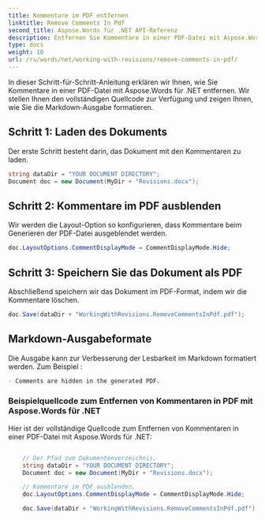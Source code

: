 ```yaml
---
title: Kommentare im PDF entfernen
linktitle: Remove Comments In Pdf
second_title: Aspose.Words für .NET API-Referenz
description: Entfernen Sie Kommentare in einer PDF-Datei mit Aspose.Words für .NET.
type: docs
weight: 10
url: /ru/words/net/working-with-revisions/remove-comments-in-pdf/
---
```


In dieser Schritt-für-Schritt-Anleitung erklären wir Ihnen, wie Sie Kommentare in einer PDF-Datei mit Aspose.Words für .NET entfernen. Wir stellen Ihnen den vollständigen Quellcode zur Verfügung und zeigen Ihnen, wie Sie die Markdown-Ausgabe formatieren.

## Schritt 1: Laden des Dokuments

Der erste Schritt besteht darin, das Dokument mit den Kommentaren zu laden.

```csharp
string dataDir = "YOUR DOCUMENT DIRECTORY";
Document doc = new Document(MyDir + "Revisions.docx");
```

## Schritt 2: Kommentare im PDF ausblenden

Wir werden die Layout-Option so konfigurieren, dass Kommentare beim Generieren der PDF-Datei ausgeblendet werden.

```csharp
doc.LayoutOptions.CommentDisplayMode = CommentDisplayMode.Hide;
```

## Schritt 3: Speichern Sie das Dokument als PDF

Abschließend speichern wir das Dokument im PDF-Format, indem wir die Kommentare löschen.

```csharp
doc.Save(dataDir + "WorkingWithRevisions.RemoveCommentsInPdf.pdf");
```

## Markdown-Ausgabeformate

Die Ausgabe kann zur Verbesserung der Lesbarkeit im Markdown formatiert werden. Zum Beispiel :

```markdown
- Comments are hidden in the generated PDF.
```

### Beispielquellcode zum Entfernen von Kommentaren in PDF mit Aspose.Words für .NET

Hier ist der vollständige Quellcode zum Entfernen von Kommentaren in einer PDF-Datei mit Aspose.Words für .NET:

```csharp

	// Der Pfad zum Dokumentenverzeichnis.
	string dataDir = "YOUR DOCUMENT DIRECTORY";
	Document doc = new Document(MyDir + "Revisions.docx");

	// Kommentare im PDF ausblenden.
	doc.LayoutOptions.CommentDisplayMode = CommentDisplayMode.Hide;

	doc.Save(dataDir + "WorkingWithRevisions.RemoveCommentsInPdf.pdf");

```